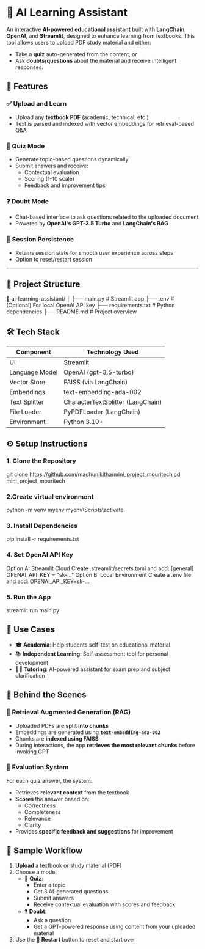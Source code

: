 # 📘 AI Learning Assistant

An interactive **AI-powered educational assistant** built with **LangChain**, **OpenAI**, and **Streamlit**, designed to enhance learning from textbooks. This tool allows users to upload PDF study material and either:
- Take a **quiz** auto-generated from the content, or
- Ask **doubts/questions** about the material and receive intelligent responses.
  
## 🚀 Features

### ✅ Upload and Learn
- Upload any **textbook PDF** (academic, technical, etc.)
- Text is parsed and indexed with vector embeddings for retrieval-based Q&A

### 🧪 Quiz Mode
- Generate topic-based questions dynamically
- Submit answers and receive:
  - Contextual evaluation
  - Scoring (1-10 scale)
  - Feedback and improvement tips

### ❓ Doubt Mode
- Chat-based interface to ask questions related to the uploaded document
- Powered by **OpenAI's GPT-3.5 Turbo** and **LangChain's RAG**

### 💾 Session Persistence
- Retains session state for smooth user experience across steps
- Option to reset/restart session

---

## 📂 Project Structure

📁 ai-learning-assistant/
│
├── main.py                # Streamlit app
├── .env                  # (Optional) For local OpenAI API key
├── requirements.txt       # Python dependencies
├── README.md              # Project overview


## 🛠️ Tech Stack

| Component       | Technology Used                   |
|----------------|------------------------------------|
| UI              | Streamlit                         |
| Language Model  | OpenAI (gpt-3.5-turbo)             |
| Vector Store    | FAISS (via LangChain)             |
| Embeddings      | text-embedding-ada-002            |
| Text Splitter   | CharacterTextSplitter (LangChain) |
| File Loader     | PyPDFLoader (LangChain)           |
| Environment     | Python 3.10+                      |


## ⚙️ Setup Instructions
### 1. Clone the Repository
git clone https://github.com/madhunikitha/mini_project_mouritech
cd mini_project_mouritech
### 2.Create virtual environment
python -m venv myenv
myenv\Scripts\activate
### 3. Install Dependencies
  pip install -r requirements.txt
### 4. Set OpenAI API Key
Option A: Streamlit Cloud
  Create .streamlit/secrets.toml and add:
  [general]
  OPENAI_API_KEY = "sk-..."
Option B: Local Environment
  Create a .env file and add:
  OPENAI_API_KEY=sk-...
### 5. Run the App
streamlit run main.py

## 🎯 Use Cases

- 🎓 **Academia**: Help students self-test on educational material
- 📚 **Independent Learning**: Self-assessment tool for personal development
- 🧑‍🏫 **Tutoring**: AI-powered assistant for exam prep and subject clarification

## 🧠 Behind the Scenes

### 🔄 Retrieval Augmented Generation (RAG)

- Uploaded PDFs are **split into chunks**
- Embeddings are generated using **`text-embedding-ada-002`**
- Chunks are **indexed using FAISS**
- During interactions, the app **retrieves the most relevant chunks** before invoking GPT

### 📝 Evaluation System

For each quiz answer, the system:

- Retrieves **relevant context** from the textbook
- **Scores** the answer based on:
  - Correctness
  - Completeness
  - Relevance
  - Clarity
- Provides **specific feedback and suggestions** for improvement


## 📌 Sample Workflow

1. **Upload** a textbook or study material (PDF)
2. Choose a mode:
   - 🧪 **Quiz**:  
     - Enter a topic  
     - Get 3 AI-generated questions  
     - Submit answers  
     - Receive contextual evaluation with scores and feedback
   - ❓ **Doubt**:  
     - Ask a question  
     - Get a GPT-powered response using content from your uploaded material
3. Use the 🔄 **Restart** button to reset and start over
